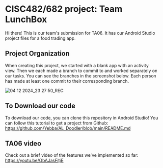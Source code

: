 # CISC482/682 project: Team LunchBox
Hi there! This is our team's submission for TA06. It has our Android Studio project files for a food trading app.

## Project Organization
When creating this project, we started with a blank app with an activity view. Then we each made a branch to commit to and worked separately on our tasks. You can see the branches in the screenshot below. Each person has made at least one commit to their corresponding branch.

![04 12 2024_23 27 50_REC](https://github.com/user-attachments/assets/13c57251-3337-4782-881f-c0c5825798d2)

## To Download our code
To download our code, you can clone this repository in Android Studio! You can follow this tutorial to get a project from Github: https://github.com/Yebba/AL_Doodler/blob/main/README.md 

## TA06 video
Check out a brief video of the features we've implemented so far: https://youtu.be/GbAJasFjtjE
